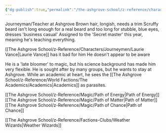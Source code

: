 ```yaml
---
{"dg-publish":true,"permalink":"/the-ashgrove-school/z-reference/characters/journeymen/steven-harwood/"}
---
```


Journeyman/Teacher at Ashgrove 
Brown hair, longish, needs a trim Scruffy beard isn't long enough for a real beard and too long for stubble, blue eyes, dresses 'business casual' Assigned to the 'Secret master' this year, meaning he's teaching everything.

[[The Ashgrove School/z-Reference/Characters/Journeymen/Laurie Vance\|Laurie Vance]] has it bad for him
He doesn't appear to be aware

He is a 'late bloomer' to magic, but his science background has made him very flexible. He is sought after by many groups, but he wants to stay at Ashgrove. While an academic at heart, he sees the [[The Ashgrove School/z-Reference/World Factions/The Academics/Academics\|Academics]] as parasites.

[[The Ashgrove School/z-Reference/Magic/Path of Energy\|Path of Energy]]
[[The Ashgrove School/z-Reference/Magic/Path of Matter\|Path of Matter]]
[[The Ashgrove School/z-Reference/Magic/Path of Chance\|Path of Chance]]

[[The Ashgrove School/z-Reference/Factions-Clubs/Weather Wizards\|Weather Wizards]]

